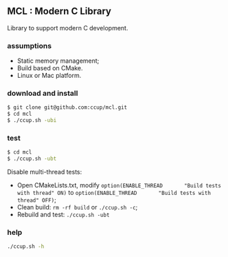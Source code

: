 ## MCL : Modern C Library

Library to support modern C development.

### assumptions

- Static memory management;
- Build based on CMake.
- Linux or Mac platform.

### download and install

```sh
$ git clone git@github.com:ccup/mcl.git
$ cd mcl
$ ./ccup.sh -ubi
```

### test

```sh
$ cd mcl
$ ./ccup.sh -ubt
```

Disable multi-thread tests:
- Open CMakeLists.txt, modify `option(ENABLE_THREAD       "Build tests with thread" ON)` to `option(ENABLE_THREAD       "Build tests with thread" OFF)`;
- Clean build: `rm -rf build` or `./ccup.sh -c`;
- Rebuild and test: `./ccup.sh -ubt`

### help

```sh
./ccup.sh -h
```